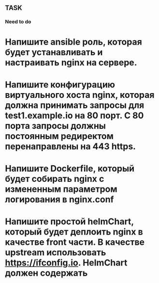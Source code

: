 ## TASK
### Need to do
# Напишите ansible роль, которая будет устанавливать и настраивать nginx на сервере. 
# Напишите конфигурацию виртуального хоста nginx, которая должна принимать запросы для test1.example.io на 80 порт. С 80 порта запросы должны постоянным редиректом перенаправлены на 443 https. 
# Напишите Dockerfile, который будет собирать nginx с измененным параметром логирования в nginx.conf 
# Напишите простой helmChart, который будет деплоить nginx в качестве front части. В качестве upstream использовать https://ifconfig.io. HelmChart должен содержать 
